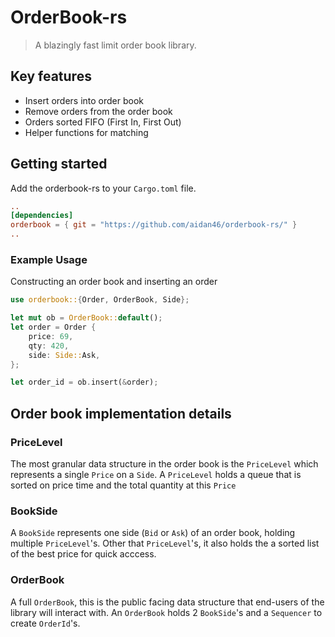 # OrderBook-rs
> A blazingly fast limit order book library.

## Key features
- Insert orders into order book
- Remove orders from the order book
- Orders sorted FIFO (First In, First Out)
- Helper functions for matching

## Getting started
Add the orderbook-rs to your `Cargo.toml` file.
```toml
..
[dependencies]
orderbook = { git = "https://github.com/aidan46/orderbook-rs/" }
..
```

### Example Usage
Constructing an order book and inserting an order
```rust
use orderbook::{Order, OrderBook, Side};

let mut ob = OrderBook::default();
let order = Order {
	price: 69,
	qty: 420,
	side: Side::Ask,
};

let order_id = ob.insert(&order);
```

## Order book implementation details

### PriceLevel
The most granular data structure in the order book is the `PriceLevel` which represents a single `Price` on a `Side`.
A `PriceLevel` holds a queue that is sorted on price time and the total quantity at this `Price`

### BookSide
A `BookSide` represents one side (`Bid` or `Ask`) of an order book, holding multiple `PriceLevel`'s.
Other that `PriceLevel`'s, it also holds the a sorted list of the best price for quick acccess.

### OrderBook
A full `OrderBook`, this is the public facing data structure that end-users of the library will interact with. An `OrderBook` holds 2 `BookSide`'s and a `Sequencer` to create `OrderId`'s.
